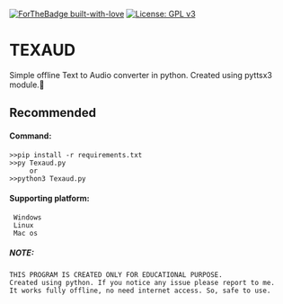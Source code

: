 [![ForTheBadge built-with-love](http://ForTheBadge.com/images/badges/built-with-love.svg)](https://github.com/Raagul26/)
[![License: GPL v3](https://img.shields.io/badge/License-GPLv3-blue.svg)](https://www.gnu.org/licenses/gpl-3.0)

# TEXAUD
Simple offline Text to Audio converter in python. Created using pyttsx3 module.:smiling_face_with_three_hearts:

## Recommended

#### Command:  

    >>pip install -r requirements.txt 
    >>py Texaud.py
         or
    >>python3 Texaud.py

#### Supporting platform:
     Windows
     Linux
     Mac os
     
##### NOTE:

    THIS PROGRAM IS CREATED ONLY FOR EDUCATIONAL PURPOSE.
    Created using python. If you notice any issue please report to me.
    It works fully offline, no need internet access. So, safe to use. 
 

